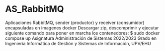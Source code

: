 # AS_RabbitMQ
Aplicaciones RabbitMQ, sender (productor) y receiver (consumidor) encapsuladas en imagenes docker
Descargar zip, descomprimir y ejecutar siguiente comando para poner en marcha los contenedores:
  $ sudo docker compose up
Asignatura Administración de Sistemas
2022/2023
Grado en Ingeniería Informática de Gestión y Sistemas de Información, UPV/EHU
